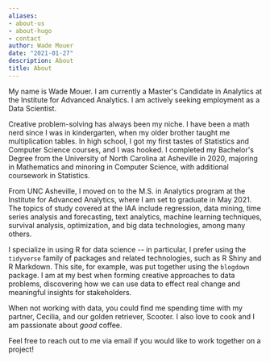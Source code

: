 ```yaml
---
aliases:
- about-us
- about-hugo
- contact
author: Wade Mouer
date: "2021-01-27"
description: About
title: About
---
```


My name is Wade Mouer. I am currently a Master's Candidate in Analytics at the Institute for Advanced Analytics. I am actively seeking employment as a Data Scientist. 

Creative problem-solving has always been my niche. I have been a math nerd since I was in kindergarten, when my older brother taught me multiplication tables. In high school, I got my first tastes of Statistics and Computer Science courses, and I was hooked. I completed my Bachelor's Degree from the University of North Carolina at Asheville in 2020, majoring in Mathematics and minoring in Computer Science, with additional coursework in Statistics. 

From UNC Asheville, I moved on to the M.S. in Analytics program at the Institute for Advanced Analytics, where I am set to graduate in May 2021. The topics of study covered at the IAA include regression, data mining, time series analysis and forecasting, text analytics, machine learning techniques, survival analysis, optimization, and big data technologies, among many others. 

I specialize in using R for data science -- in particular, I prefer using the `tidyverse` family of packages and related technologies, such as R Shiny and R Markdown. This site, for example, was put together using the `blogdown` package. I am at my best when forming creative approaches to data problems, discovering how we can use data to effect real change and meaningful insights for stakeholders. 

When not working with data, you could find me spending time with my partner, Cecilia, and our golden retriever, Scooter. I also love to cook and I am passionate about *good* coffee. 

Feel free to reach out to me via email if you would like to work together on a project!